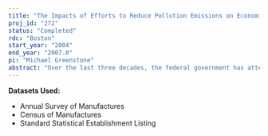 ```yaml
---
title: "The Impacts of Efforts to Reduce Pollution Emissions on Economic Activity and Environmental Quality:  Evidence from Plant-Level Data"
proj_id: "272"
status: "Completed"
rdc: "Boston"
start_year: "2004"
end_year: "2007.0"
pi: "Michael Greenstone"
abstract: "Over the last three decades, the federal government has attempted to balance the dual and often conflicting goals of promoting economic activity and environmental quality. The tension between these goals arises because regulations that reduce environmental degradation are likely to hamper economic progress. This project will examine one of the most important examples of such a tension – the federal government’s regulation of air pollution through the Clean Air Act. It will be the first comprehensive attempt to empirically estimate the direct costs and benefits of this regulatory program at the plant level. The proposed project will exploit pollution categories established by the EPA. As directed by the 1970 Clean Air Act Amendments, the EPA established separate national ambient air quality standards (NAAQS) – a minimum level of air quality that all counties are required to meet – for six criteria pollutants: carbon monoxide, lead, nitrogen dioxide, ozone, sulfur dioxide, and particulate matter. As part of this legislation every county annually receives separate nonattainment or attainment designations for each of the six pollutants. The nonattainment designation is reserved for counties whose air contains concentrations of the relevant pollutant that exceed the federal standard. Emitters of the regulated pollutant in nonattainment counties are subject to greater regulatory oversight than emitters in attainment counties. Non-polluters are free from regulation in both categories of counties. This division of counties sets up an interesting quasi-experiment for measuring some of the direct effects of regulation. In principle, it is possible to identify these effects by comparing changes in outcomes in nonattainment and attainment counties. An essential element of this project is the creation of a unique data file that contains plant-level information on pollution emissions and economic activity, as well as detailed measures of regulation. I have already created this file by linking the Toxics Release Inventory (TRI) and the Annual Survey of Manufactures (and the Census of Manufactures) for the years 1987 through 1997. The former contains plant-specific releases of more than 600 toxics into the environment, including whether the release was into the air, water, or ground. The latter provides information on plant-level employment, investment, shipments, and other characteristics (e.g., industry, age, and location). This plant-level file will be merged with one containing the annual, pollutant-specific, attainment/nonattainment designations. The application of this quasi-experiment to the above data file will provide estimates for a class of questions that cannot  e posed with traditional public use files. I will estimate the effect of attainment/nonattainment status on pollution emissions, total employment, capital stock, and output. These results will be useful for many purposes. For instance, it will be possible to calculate the regulation-induced trade-off between environmental quality and employment; this trade-off has not been estimated previously but is central to any debate about environmental regulations. Additionally, I will fit plant-level production functions where pollution emissions are treated as an input. The nonattainment variables will serve as instruments for pollution emissions in these equations. The estimation of these equations will produce measures of the increased costs associated with mandated reductions in pollution. It will also be possible to gain insight into how firms adjust their production processes to comply with regulation. In summary, this project’s results will provide an improved understanding of the costs and benefits of air pollution regulations and of how plants alter their production patterns to optimally comply with them. The predominant purpose of this project is to benefit the Census Bureau’s program and it will do so in at least three ways. First, in addition to linking the TRI to the LRD, this project will produce a cross-walk between the LRD PPNs and EPA establishment IDs. This will link the LRD to all plant-level EPA data sets. Thus, the project should be of great use for researchers interested in examining other aspects of pollution releases by manufacturing plants. Second, the project will produce estimates of the economic costs of environmental regulations and these estimates will serve as an important complement to cost estimates from the Census Bureau’s Survey of Pollution Abatement Costs and Expenditures (PACE). Third, this project’s results may be helpful in identifying methods to refine the PACE’s questionnaire in order to elicit more valuable information."
---
```


**Datasets Used:**

  - Annual Survey of Manufactures 
  - Census of Manufactures 
  - Standard Statistical Establishment Listing 

